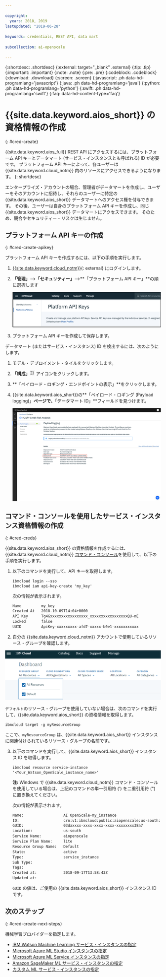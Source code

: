 ```yaml
---

copyright:
  years: 2018, 2019
lastupdated: "2019-06-28"

keywords: credentials, REST API, data mart

subcollection: ai-openscale

---
```


{:shortdesc: .shortdesc}
{:external: target="_blank" .external}
{:tip: .tip}
{:important: .important}
{:note: .note}
{:pre: .pre}
{:codeblock: .codeblock}
{:download: .download}
{:screen: .screen}
{:javascript: .ph data-hd-programlang='javascript'}
{:java: .ph data-hd-programlang='java'}
{:python: .ph data-hd-programlang='python'}
{:swift: .ph data-hd-programlang='swift'}
{:faq: data-hd-content-type='faq'}

# {{site.data.keyword.aios_short}} の資格情報の作成
{: #cred-create}

{{site.data.keyword.aios_full}} REST API にアクセスするには、プラットフォーム API キーとデータマート (サービス・インスタンスとも呼ばれる) ID が必要です。 プラットフォーム API キーによって、各ユーザーは {{site.data.keyword.cloud_notm}} 内のリソースにアクセスできるようになります。
{: shortdesc}

エンタープライズ・アカウントの場合、管理者がデータマートを作成し、ユーザーをそのアカウントに招待し、それらのユーザーに特定の {{site.data.keyword.aios_short}} データマートへのアクセス権を付与できます。 その後、ユーザーは自身のプラットフォーム API キーを作成し、同じ {{site.data.keyword.aios_short}} データマートにアクセスできます。 そのため、競合やセキュリティー・リスクは生じません。

## プラットフォーム API キーの作成
{: #cred-create-apikey}

プラットフォーム API キーを作成するには、以下の手順を実行します。

1. [{{site.data.keyword.cloud_notm}}](https://{DomainName}){: external} にログインします。

2. **「管理」**-->**「セキュリティー」**-->**「プラットフォーム API キー」**の順に選択します

    ![プラットフォーム API キー](images/cred-api-key.png)

3. プラットフォーム API キーを作成して保存します。

データマート (またはサービス・インスタンス) ID を検出するには、次のようにします。

1. モデル・デプロイメント・タイルをクリックします。
2. **「構成」**![構成アイコン](images/configure-deployment-button.png) アイコンをクリックします。
3. **「ペイロード・ロギング・エンドポイントの表示」**をクリックします。
4. {{site.data.keyword.aios_short}}の**「ペイロード・ロギング (Payload logging)」**ページで、**「データマート ID」**フィールドを見つけます。

    ![データマート ID](images/data-mart-id.png)

## コマンド・コンソールを使用したサービス・インスタンス資格情報の作成
{: #cred-creds}

{{site.data.keyword.aios_short}} の資格情報を作成するには、{{site.data.keyword.cloud_notm}} [コマンド・コンソール](/docs/cli?topic=cloud-cli-ibmcloud-cli)を使用して、以下の手順を実行します。

1. 以下のコマンドを実行して、API キーを取得します。

    ```curl
    ibmcloud login --sso
    ibmcloud iam api-key-create 'my_key'
    ```

    次の情報が表示されます。

    ```bash
    Name         my_key
    Created At   2018-10-09T14:04+0000
    API Key      Tg4Gxxxxxxxxxxxxxxxxx_xxxxxxxxxxxxxxxxxQU-nE
    Locked       false
    UUID         ApiKey-xxxxxxxxx-afd7-xxxxx-b0e1-xxxxxxxxxxx
    ```
2. 自分の {{site.data.keyword.cloud_notm}} アカウントで使用しているリソース・グループを確認します。

  ![Cloud での リソース・グループ](images/cloud-resource.png)

  `デフォルト`のリソース・グループを使用していない場合は、次のコマンドを実行して、{{site.data.keyword.aios_short}} の資格情報を取得します。

   ```curl
   ibmcloud target -g myResourceGroup
   ```

  ここで、`myResourceGroup` は、{{site.data.keyword.aios_short}} インスタンスに関連付けられているリソース・グループの名前です。

3. 以下のコマンドを実行して、{{site.data.keyword.aios_short}} インスタンス ID を取得します。

    ```curl
    ibmcloud resource service-instance '<Your_Watson_OpenScale_instance_name>'
    ```
    **注:** Windows で {{site.data.keyword.cloud_notm}} コマンド・コンソールを使用している場合は、上記のコマンドの単一引用符 (') を二重引用符 (") に置き換えてください。

    次の情報が表示されます。

    ```bash
    Name:                  AI OpenScale-my_instance
    ID:                    crn:v1:ibmcloud:public:aiopenscale:us-south:a/c2f2xxxxxxxxxxxx867::
    GUID:                  03daxxxx-xxxx-xxxx-xxxx-xxxxxxxx38a7
    Location:              us-south
    Service Name:          aiopenscale
    Service Plan Name:     lite
    Resource Group Name:   Default
    State:                 active
    Type:                  service_instance
    Sub Type:
    Tags:
    Created at:            2018-09-17T13:58:43Z
    Updated at:
    ```

    `GUID` の値は、ご使用の {{site.data.keyword.aios_short}} インスタンス ID です。
        
## 次のステップ
{: #cred-create-next-steps}

機械学習プロバイダーを指定します。

- [IBM Watson Machine Learning サービス・インスタンスの指定](https://test.cloud.ibm.com/docs/services/ai-openscale?topic=ai-openscale-wml-connect)
- [Microsoft Azure ML Studio インスタンスの指定](https://test.cloud.ibm.com/docs/services/ai-openscale?topic=ai-openscale-connect-azure)
- [Microsoft Azure ML Service インスタンスの指定](https://test.cloud.ibm.com/docs/services/ai-openscale?topic=ai-openscale-connect-azureservice)
- [Amazon SageMaker ML サービス・インスタンスの指定](https://test.cloud.ibm.com/docs/services/ai-openscale?topic=ai-openscale-csm-connect)
- [カスタム ML サービス・インスタンスの指定](https://test.cloud.ibm.com/docs/services/ai-openscale?topic=ai-openscale-co-connect)
